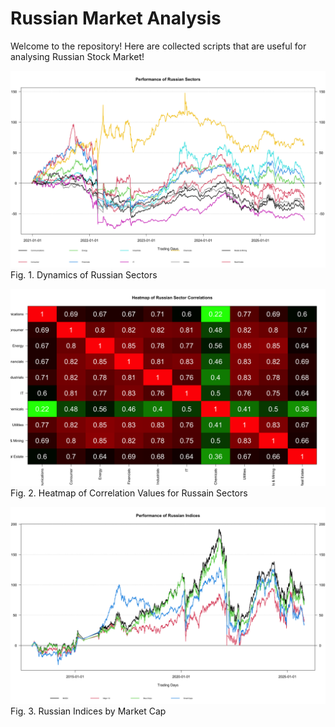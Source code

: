 # Russian Market Analysis

Welcome to the repository! Here are collected scripts that are useful for analysing Russian Stock Market!

![](https://github.com/vladislavpyatnitskiy/rus_market_analysis/blob/main/Plots/Russian%20sectors%20performance.png?raw=true)
Fig. 1. Dynamics of Russian Sectors

![](https://github.com/vladislavpyatnitskiy/rus_market_analysis/blob/main/Plots/Heatmap%20of%20Russian%20Sectors.png?raw=true)
Fig. 2. Heatmap of Correlation Values for Russain Sectors

![](https://github.com/vladislavpyatnitskiy/rus_market_analysis/blob/main/Plots/Russian%20Indices.png?raw=true)
Fig. 3. Russian Indices by Market Cap
